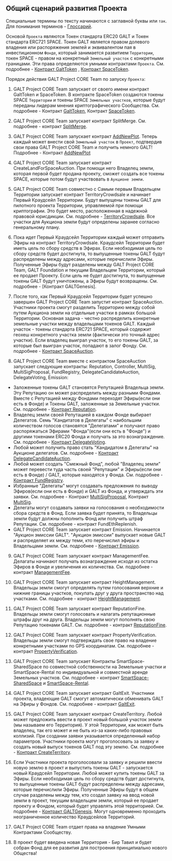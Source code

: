 ## Общий сценарий развития Проекта
Специальные термины по тексту начинаются с заглавной буквы или `так`. Для понимания терминов - [Глоссарий](https://github.com/andromedaspace/galtproject-docs/blob/master/ru/Glossary.md).

Основой `Проекта` являются Токен стандарта ERC20 GALT и Токен стандарта ERC721 SPACE. Токен GALT является правом долевого владения или распоряжения землей и эквивалентом пая в инвестиционном `Фонде`, который занимается развитием `Территории`, токен SPACE - правом на конкретный `Земельный участок` с конкретными границами. Эти права определяются умными контрактами `Проекта`. См. подробнее - [Контракт GaltToken](https://github.com/andromedaspace/galtproject-docs/blob/master/ru/contracts/GaltToken.md) , [Контракт SpaceToken](https://github.com/andromedaspace/galtproject-docs/blob/master/ru/contracts/SpaceToken.md).

Порядок действия GALT Project CORE Team по запуску `Проекта`:

1. GALT Project CORE Team запускает от своего имени контракт GaltToken и SpaceToken. В контракте SpaceToken создаются токены SPACE `Территории` и токены SPACE `Земельных участков`, которые будут переданы лидерам мнения криптографического Сообщества. См. подробнее - Контракт [GaltToken](https://github.com/andromedaspace/galtproject-docs/blob/master/ru/contracts/GaltToken.md), Контракт [SpaceToken](https://github.com/andromedaspace/galtproject-docs/blob/master/ru/contracts/SpaceToken.md).

2. GALT Project CORE Team запускает контракт SplitMerge. См. подробнее - контракт [SplitMerge](https://github.com/andromedaspace/galtproject-docs/blob/master/ru/contracts/SplitMerge.md).

3. GALT Project CORE Team запускает контракт [AddNewPlot](https://github.com/andromedaspace/galtproject-docs/blob/master/ru/contracts/AddNewPlot.md). Теперь каждый может внести свой `Земельный участок` в `Проект`, подтвердив свои права GALT Project CORE Team и получить немного GALT! Подробнее - Контракт [AddNewPlot](https://github.com/andromedaspace/galtproject-docs/blob/master/ru/contracts/AddNewPlot.md)

4. GALT Project CORE Team запускает контракт CreateLandForSpaceAuction. При помощи него Владелец земли, которая первой будет продана проекту, сможет создать все токены SPACE, которые потом будут участвовать в `Аукционе земли`.

5. GALT Project CORE Team совместно с Самым первым Владельцем Территории запускает контракт TerritoryCrowdsale и начинает Первый Краудсейл Территории. Будут выпущены токены GALT для пилотного проекта Территории, управляемой при помощи криптографии. Это будет место, расположенная в надежной правовой юрисдикции. См. подробнее - [TerritoryCrowdsale](https://github.com/andromedaspace/galtproject-docs/blob/master/ru/contracts/TerritoryCrowdsale.md). Все участки для Аукциона земли будут определены заранее согласно генеральному плану. 

6. Пока идет Первый Краудсейл Территории каждый может отправить Эфиры на контракт TerritoryCrowdsale. Краудсейл Территории будет иметь цель по сбору средств в Эфирах. Если необходимая цель по сбору средств будет достигнута, то выпущенные токены GALT будут распределены между адресами, которые перечислили Эфиры. Полученные Эфиры будут разделены между GALT Project CORE Team, GALT Foundation и текущим Владельцем Территории, который ее продает Проекту. Если цель не будет достигнута, то выпущенные токены GALT будут уничтожены, а Эфиры будут возвращены. См. подробнее - [Контракт GALTGenesis].

7. После того, как Первый Краудсейл Территории будет успешно завершен GALT Project CORE Team запустит контракт SpaceAuction. Участники проекта смогут разделить Территорию между собой путем Аукциона земли на отдельные участки в рамках большой Территории. Основная задача - честно распределить конкретные земельные участки между владельцами токенов GALT. Каждый участок - токены стандарта ERC721 SPACE, который содержит геохеш конкретного участка земли (фактически это точный адрес участки). Если владелец выиграл участок, то его токены GALT, за которые был выигран участок, попадают в залог Фонду. См. подробнее - [Контракт SpaceAuction](https://github.com/andromedaspace/galtproject-docs/blob/master/ru/contracts/SpaceAuction.md).

8. GALT Project CORE Team вместе с контрактом SpaceAuction запускает следующие контракты: Reputation, Controller, MultiSig, MultiSigProposal, FundRegistry, DelegateCandidateAuction, DelegateVoting, Emission:
- Заложенные токены GALT становятся Репутацией Владельца земли. Эту Репутацию он может распределить между разными Фондами. Вместе с Репутацией между Фондами переходят Эфиры(если они есть в Фонде) и Токены GALT, заложенные за Земельные участки. См. подробнее - [Контракт Reputation](https://github.com/andromedaspace/galtproject-docs/blob/master/ru/contracts/Reputation.md).
- Владелец земли своей Репутацией в каждом Фонде выбирает Делегатов. Семь "Кандитатов в Делегаты" с наибольшим количеством голосов становятся "Делегатами" и получают право распоряжаться Эфирами "Фонда"(если они есть в "Фонде") и другими токенами ERC20 Фонда и получать за это вознаграждение. См. подробнее - [Контракт DelegateVoting](https://github.com/andromedaspace/galtproject-docs/blob/master/ru/contracts/DelegateVoting.md).
- Любой может получить право стать "Кандидатом в Делегаты" на Аукционе делегатов. См. подробнее - [Контракт DelegateCandidateAuction](https://github.com/andromedaspace/galtproject-docs/blob/master/ru/contracts/DelegateCandidateAuction.md).
- Любой может создать "Смежный Фонд", любой "Владелец земли" может перевести туда часть своей "Репутации" и Эфиры(если они есть в Фонде) / GALT, которые находятся у Фонда. См. подробнее - [Контракт FundRegistry](https://github.com/andromedaspace/galtproject-docs/blob/master/ru/contracts/FundRegistry.md).
- Избранные "Делегаты" могут создавать предложения по выводу Эфиров(если они есть в Фонде) и GALT из Фонда, и утверждать эти заявки. См. подробнее - Контракт [MultiSigProposal](https://github.com/andromedaspace/galtproject-docs/blob/master/ru/contracts/MultiSigProposal.md), Контракт [MultiSig](https://github.com/andromedaspace/galtproject-docs/blob/master/ru/contracts/MultiSig.md).
- Делегаты могут создавать заявки на голосования о необходимости сбора средств в Фонд. Если заявка будет принята, то Владельцы земли будут должны пополнить Фонд или получить штраф Репутации. См. подробнее - контракт FundEthReplenish.
- GALT Project CORE Team запускает контракт Emission. Начинается "Аукцион эмиссии GALT". "Аукцион эмиссии" выпускает новые GALT и распределяет их между теми, кто перечислил эфиры и Владельцами земли. См. подробнее - [Контракт Emission](https://github.com/andromedaspace/galtproject-docs/blob/master/ru/contracts/Emission.md).

9. GALT Project CORE Team запускает контракт ManagementFee. Делагаты начинают получать вознаграждение исходя из остатка Эфиров в Фонде и увеличения их количества. См. подробнее - контракт [ManagementFee](https://github.com/andromedaspace/galtproject-docs/blob/master/ru/contracts/ManagementFee.md).

10. GALT Project CORE Team запускает контракт HeightManagement. Владельцы земли смогут определять путем голосования верхние и нижние границы участков, покупать друг у друга пространство над участками. См. подробнее - контракт [HeightManagement](https://github.com/andromedaspace/galtproject-docs/blob/master/ru/contracts/HeightManagement.md).

11. GALT Project CORE Team запускает контракт ReputationFine. Владельцы земли смогут голосовать и налагать репутационные штрафы друг на друга. Владельцы земли могут пополнять свою Репутацию токенами GALT. См. подробнее - контракт [ReputationFine](https://github.com/andromedaspace/galtproject-docs/blob/master/ru/contracts/ReputationFine.md).

12. GALT Project CORE Team запускает контракт PropertyVerification. Владельцы земли смогут подтверждать свое право на владение конкретными участками по GPS координатам. См. подробнее - контракт [PropertyVerification](https://github.com/andromedaspace/galtproject-docs/blob/master/ru/contracts/PropertyVerification.md).

13. GALT Project CORE Team запускает Контракты SmartSpace-SharedSpace по совместной собственности на Земельные участки и SmartSpace-Rental по индивидуальной и совместной аренде Земельных участков. См. подробнее - контракт [SmartSpace-SharedSpace](https://github.com/andromedaspace/galtproject-docs/blob/master/ru/contracts/3rd-party/SmartSpace-SharedSpace.md) и [SmartSpace-Rental](https://github.com/andromedaspace/galtproject-docs/blob/master/ru/contracts/3rd-party/SmartSpace-Rental.md).  

14. GALT Project CORE Team запускает контракт GaltExit. Участники проекта, владеющие GALT смогут автоматически обменивать GALT на Эфиры у Фондов. См. подробнее - контракт [GaltExit](https://github.com/andromedaspace/galtproject-docs/blob/master/ru/contracts/GaltExit.md).

15. GALT Project CORE Team запускает контракт CreateTerritory. Любой может предложить ввести в проект новый большой участок земли (мы называем его Территория). У этой Территории, как может быть владелец, так его может и не быть из-за каких-либо правовых коллизий. При создании заявки указывается определенный набор параметров.  Участники проекта могут проголосовать за заявку и создать новый выпуск токенов GALT под эту землю. См. подробнее - [Контракт CreateTerritory](contracts/CreateTerritory.md#%D0%92%D0%B2%D0%BE%D0%B4-%D0%BD%D0%BE%D0%B2%D0%BE%D0%B9-%D1%82%D0%B5%D1%80%D1%80%D0%B8%D1%82%D0%BE%D1%80%D0%B8%D0%B8---%D0%94%D0%BE%D0%BA%D1%83%D0%BC%D0%B5%D0%BD%D1%82%D0%B0%D1%86%D0%B8%D1%8F).

16. Если Участники проекта проголосовали за заявку и решили ввести новую землю в проект и выпустить токены GALT - запускается новый Краудсейл Территории. Любой может купить токены GALT за Эфиры. Если необходимая цель по сбору средств будет достигнута, то выпущенные токены GALT будут распределены между адресами, которые перечислили Эфиры. Полученные Эфиры будут в общем случае разделены между тем, кто создал заявку на ввод новой земли в проект, текущим владельцем земли, который ее продает проекту и Фондом, который будет управлять этой территорией. См. подробнее - [Контракт GALTGenesis](https://github.com/andromedaspace/galtproject-docs/blob/master/ru/contracts/GaltGenesis.md). Могут одновременно проходить неограниченное количество Краудсейлов Территорий.

17. GALT Project CORE Team отдает права на владение Умными Контрактами Сообществу.

18. В проект будет введена новая Территория - Бир Тавил и будет собран Фонд для ее развития для построения принципиально нового Общества!
